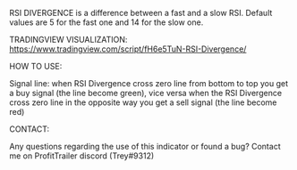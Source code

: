 RSI DIVERGENCE is a difference between a fast and a slow RSI. Default values are 5 for the fast one and 14 for the slow one.

TRADINGVIEW VISUALIZATION:
https://www.tradingview.com/script/fH6e5TuN-RSI-Divergence/

HOW TO USE:

Signal line: when RSI Divergence cross zero line from bottom to top you get a buy signal (the line become green), vice versa when the RSI Divergence cross zero line in the opposite way you get a sell signal (the line become red)


CONTACT:

Any questions regarding the use of this indicator or found a bug? Contact me on ProfitTrailer discord (Trey#9312)